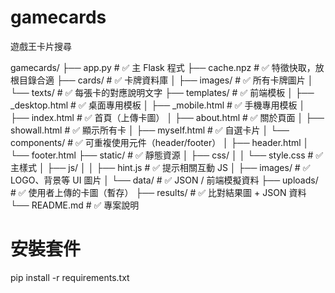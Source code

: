# gamecards
遊戲王卡片搜尋

gamecards/
├── app.py                  # ✅ 主 Flask 程式
├── cache.npz               # ✅ 特徵快取，放根目錄合適
├── cards/                  # ✅ 卡牌資料庫
│   ├── images/             # ✅ 所有卡牌圖片
│   └── texts/              # ✅ 每張卡的對應說明文字
├── templates/              # ✅ 前端模板
│   ├── _desktop.html       # ✅ 桌面專用模板
│   ├── _mobile.html        # ✅ 手機專用模板
│   ├── index.html          # ✅ 首頁（上傳卡圖）
│   ├── about.html          # ✅ 關於頁面
│   ├── showall.html        # ✅ 顯示所有卡
│   ├── myself.html         # ✅ 自選卡片
│   └── components/         # ✅ 可重複使用元件（header/footer）
│       ├── header.html
│       └── footer.html
├── static/                 # ✅ 靜態資源
│   ├── css/
│   │   └── style.css       # ✅ 主樣式
│   ├── js/
│   │   ├── hint.js         # ✅ 提示相關互動 JS
│   ├── images/             # ✅ LOGO、背景等 UI 圖片
│   └── data/               # ✅ JSON / 前端模擬資料
├── uploads/                # ✅ 使用者上傳的卡圖（暫存）
├── results/                # ✅ 比對結果圖 + JSON 資料
└── README.md               # ✅ 專案說明

# 安裝套件
pip install -r requirements.txt